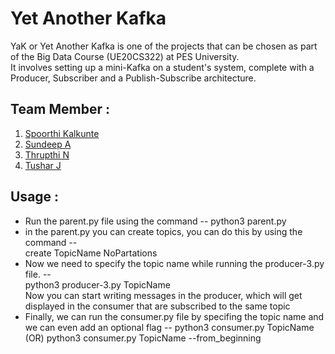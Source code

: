 # Yet Another Kafka

YaK or Yet Another Kafka is one of the projects that can be chosen as part of the Big
Data Course (UE20CS322) at PES University.<br />
It involves setting up a mini-Kafka on a student's system, complete with a Producer,
Subscriber and a Publish-Subscribe architecture.<br />

## Team Member :

1. [Spoorthi Kalkunte](https://github.com/legbing)
2. [Sundeep A](https://github.com/SundeepA28)
3. [Thrupthi N](https://github.com/thrupthi2002)
4. [Tushar J](https://github.com/TusharJumla30)

## Usage :

* Run the parent.py file using the command -- python3 parent.py  <br />
* in the parent.py you can create topics, you can do this by using the command -- <br />create TopicName NoPartations  <br />
* Now we need to specify the topic name while running the producer-3.py file.  -- <br />python3 producer-3.py TopicName  <br />
  Now you can start writing messages in the  producer, which will get displayed in the consumer that are subscribed to the same topic<br />
* Finally, we can run the consumer.py file by specifing the topic name and </br>
  we can even add an optional flag -- python3 consumer.py TopicName  (OR)  python3 consumer.py TopicName --from_beginning
